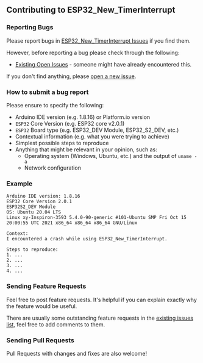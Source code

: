 ## Contributing to ESP32_New_TimerInterrupt

### Reporting Bugs

Please report bugs in [ESP32_New_TimerInterrupt Issues](https://github.com/khoih-prog/ESP32_New_TimerInterrupt/issues) if you find them.

However, before reporting a bug please check through the following:

* [Existing Open Issues](https://github.com/khoih-prog/ESP32_New_TimerInterrupt/issues) - someone might have already encountered this.

If you don't find anything, please [open a new issue](https://github.com/khoih-prog/ESP32_New_TimerInterrupt/issues/new).

### How to submit a bug report

Please ensure to specify the following:

* Arduino IDE version (e.g. 1.8.16) or Platform.io version
* `ESP32` Core Version (e.g. ESP32 core v2.0.1)
* `ESP32` Board type (e.g. ESP32_DEV Module, ESP32_S2_DEV, etc.)
* Contextual information (e.g. what you were trying to achieve)
* Simplest possible steps to reproduce
* Anything that might be relevant in your opinion, such as:
  * Operating system (Windows, Ubuntu, etc.) and the output of `uname -a`
  * Network configuration


### Example

```
Arduino IDE version: 1.8.16
ESP32 Core Version 2.0.1
ESP32S2_DEV Module
OS: Ubuntu 20.04 LTS
Linux xy-Inspiron-3593 5.4.0-90-generic #101-Ubuntu SMP Fri Oct 15 20:00:55 UTC 2021 x86_64 x86_64 x86_64 GNU/Linux

Context:
I encountered a crash while using ESP32_New_TimerInterrupt.

Steps to reproduce:
1. ...
2. ...
3. ...
4. ...
```

### Sending Feature Requests

Feel free to post feature requests. It's helpful if you can explain exactly why the feature would be useful.

There are usually some outstanding feature requests in the [existing issues list](https://github.com/khoih-prog/ESP32_New_TimerInterrupt/issues?q=is%3Aopen+is%3Aissue+label%3Aenhancement), feel free to add comments to them.

### Sending Pull Requests

Pull Requests with changes and fixes are also welcome!
